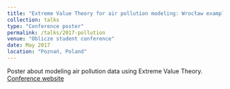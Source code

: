 ```yaml
---
title: "Extreme Value Theory for air pollution modeling: Wrocław example"
collection: talks
type: "Conference poster"
permalink: /talks/2017-pollution
venue: "Oblicze student conference"
date: May 2017
location: "Poznań, Poland"
---
```


Poster about modeling air pollution data using Extreme Value Theory.
[Conference website](https://oblicze.wmi.amu.edu.pl/)
